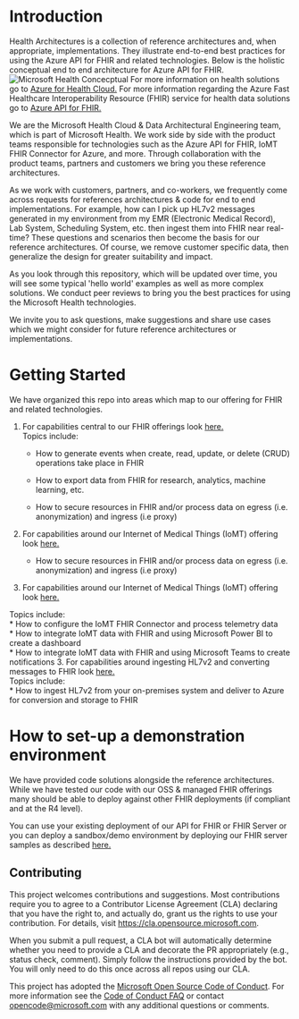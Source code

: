 # Introduction 
Health Architectures is a collection of reference architectures and, when appropriate, implementations. They illustrate end-to-end best practices for using the Azure API for FHIR and related technologies. Below is the holistic conceptual end to end architecture for Azure API for FHIR.
![Microsoft Health Concecptual](./ConceptualArchitectureCore.png)
For more information on health solutions go to [Azure for Health Cloud.](https://azure.microsoft.com/en-us/industries/healthcare/) For more information regarding the Azure Fast Healthcare Interoperability Resource (FHIR) service for health data solutions go to [Azure API for FHIR.](https://azure.microsoft.com/en-us/services/azure-api-for-fhir/)

We are the Microsoft Health Cloud & Data Architectural Engineering team, which is part of Microsoft Health. We work side by side with the product teams responsible for technologies such as the Azure API for FHIR, IoMT FHIR Connector for Azure, and more. Through collaboration with the product teams, partners and customers we bring you these reference architectures.

As we work with customers, partners, and co-workers, we frequently come across requests for references architectures & code for end to end implementations. For example, how can I pick up HL7v2 messages generated in my environment from my EMR (Electronic Medical Record), Lab System, Scheduling System, etc. then ingest them into FHIR near real-time? These questions and scenarios then become the basis for our reference architectures. Of course, we remove customer specific data, then generalize the design for greater suitability and impact.

As you look through this repository, which will be updated over time, you will see some typical 'hello world' examples as well as more complex solutions. We conduct peer reviews to bring you the best practices for using the Microsoft Health technologies.

We invite you to ask questions, make suggestions and share use cases which we might consider for future reference architectures or implementations.


# Getting Started
We have organized this repo into areas which map to our offering for FHIR and related technologies.

1.  For capabilities central to our FHIR offerings look [here.](http://github.com/microsoft/health-architectures/tree/master/FHIR)  
Topics include:  
    *   How to generate events when create, read, update, or delete (CRUD) operations take place in FHIR
    *   How to export data from FHIR for research, analytics, machine learning, etc.  

    *   How to secure resources in FHIR and/or process data on egress (i.e. anonymization) and ingress (i.e proxy)
2.  For capabilities around our Internet of Medical Things (IoMT) offering look [here.](https://github.com/Microsoft/iomt-fhir)  

    *   How to secure resources in FHIR and/or process data on egress (i.e. anonymization) and ingress (i.e proxy)
2.  For capabilities around our Internet of Medical Things (IoMT) offering look [here.](http://github.com/microsoft/health-architectures/tree/master/IoMT)  

Topics include:  
    *   How to configure the IoMT FHIR Connector and process telemetry data  
    *   How to integrate IoMT data with FHIR and using Microsoft Power BI to create a dashboard  
    *   How to integrate IoMT data with FHIR and using Microsoft Teams to create notifications
3.  For capabilities around ingesting HL7v2 and converting messages to FHIR look [here.](http://github.com/microsoft/health-architectures/tree/master/HL7Conversion)  
Topics include:  
    *   How to ingest HL7v2 from your on-premises system and deliver to Azure for conversion and storage to FHIR   
 

# How to set-up a demonstration environment
We have provided code solutions alongside the reference architectures. While we have tested our code with our OSS & managed FHIR offerings many should be able to deploy against other FHIR deployments (if compliant and at the R4 level).

You can use your existing deployment of our API for FHIR or FHIR Server or you can deploy a sandbox/demo environment by deploying our FHIR server samples as described [here.](http://aka.ms/fhircore)

## Contributing

This project welcomes contributions and suggestions.  Most contributions require you to agree to a
Contributor License Agreement (CLA) declaring that you have the right to, and actually do, grant us
the rights to use your contribution. For details, visit https://cla.opensource.microsoft.com.

When you submit a pull request, a CLA bot will automatically determine whether you need to provide
a CLA and decorate the PR appropriately (e.g., status check, comment). Simply follow the instructions
provided by the bot. You will only need to do this once across all repos using our CLA.

This project has adopted the [Microsoft Open Source Code of Conduct](https://opensource.microsoft.com/codeofconduct/).
For more information see the [Code of Conduct FAQ](https://opensource.microsoft.com/codeofconduct/faq/) or
contact [opencode@microsoft.com](mailto:opencode@microsoft.com) with any additional questions or comments.
